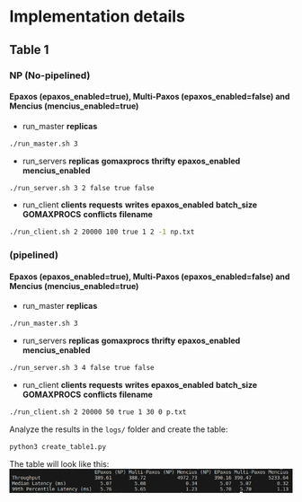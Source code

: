 Implementation details
======

## Table 1
### NP (No-pipelined)
#### Epaxos (epaxos_enabled=true), Multi-Paxos (epaxos_enabled=false) and Mencius (mencius_enabled=true)
- run_master **replicas** <br>
 ```bash
./run_master.sh 3
 ```
- run_servers **replicas** **gomaxprocs** **thrifty** **epaxos_enabled** **mencius_enabled** <br>
 ```bash
./run_server.sh 3 2 false true false
 ```
- run_client **clients** **requests** **writes** **epaxos_enabled** **batch_size** **GOMAXPROCS** **conflicts** **filename** <br>
 ```bash
./run_client.sh 2 20000 100 true 1 2 -1 np.txt
 ```

### (pipelined)
#### Epaxos (epaxos_enabled=true), Multi-Paxos (epaxos_enabled=false) and Mencius (mencius_enabled=true)
- run_master **replicas** <br>
 ```bash
./run_master.sh 3
 ```
- run_servers **replicas** **gomaxprocs** **thrifty** **epaxos_enabled** **mencius_enabled** <br>
 ```bash
./run_server.sh 3 4 false true false
 ```
- run_client **clients** **requests** **writes** **epaxos_enabled** **batch_size** **GOMAXPROCS** **conflicts** **filename** <br>
 ```bash
./run_client.sh 2 20000 50 true 1 30 0 p.txt
 ```

Analyze the results in the `logs/` folder and create the table:
 ```bash
python3 create_table1.py
 ```

The table will look like this: <br>
![Alt text](results/table1.png)